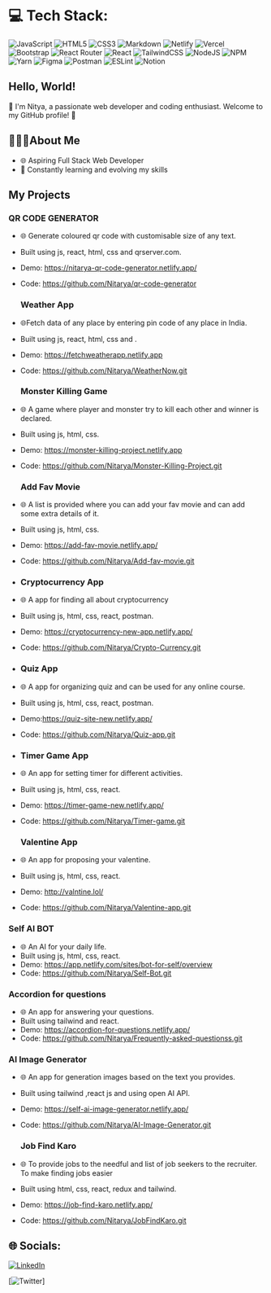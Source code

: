 


# 💻 Tech Stack:
![JavaScript](https://img.shields.io/badge/javascript-%23323330.svg?style=for-the-badge&logo=javascript&logoColor=%23F7DF1E) ![HTML5](https://img.shields.io/badge/html5-%23E34F26.svg?style=for-the-badge&logo=html5&logoColor=white) ![CSS3](https://img.shields.io/badge/css3-%231572B6.svg?style=for-the-badge&logo=css3&logoColor=white) ![Markdown](https://img.shields.io/badge/markdown-%23000000.svg?style=for-the-badge&logo=markdown&logoColor=white) ![Netlify](https://img.shields.io/badge/netlify-%23000000.svg?style=for-the-badge&logo=netlify&logoColor=#00C7B7) ![Vercel](https://img.shields.io/badge/vercel-%23000000.svg?style=for-the-badge&logo=vercel&logoColor=white) ![Bootstrap](https://img.shields.io/badge/bootstrap-%23563D7C.svg?style=for-the-badge&logo=bootstrap&logoColor=white) ![React Router](https://img.shields.io/badge/React_Router-CA4245?style=for-the-badge&logo=react-router&logoColor=white) ![React](https://img.shields.io/badge/react-%2320232a.svg?style=for-the-badge&logo=react&logoColor=%2361DAFB) ![TailwindCSS](https://img.shields.io/badge/tailwindcss-%2338B2AC.svg?style=for-the-badge&logo=tailwind-css&logoColor=white) ![NodeJS](https://img.shields.io/badge/node.js-6DA55F?style=for-the-badge&logo=node.js&logoColor=white) ![NPM](https://img.shields.io/badge/NPM-%23000000.svg?style=for-the-badge&logo=npm&logoColor=white) ![Yarn](https://img.shields.io/badge/yarn-%232C8EBB.svg?style=for-the-badge&logo=yarn&logoColor=white) 	![Figma](https://img.shields.io/badge/figma-%23F24E1E.svg?style=for-the-badge&logo=figma&logoColor=white) ![Postman](https://img.shields.io/badge/Postman-FF6C37?style=for-the-badge&logo=postman&logoColor=white) ![ESLint](https://img.shields.io/badge/ESLint-4B3263?style=for-the-badge&logo=eslint&logoColor=white) ![Notion](https://img.shields.io/badge/Notion-%23000000.svg?style=for-the-badge&logo=notion&logoColor=white)

  ## Hello, World! 

  👋 I'm Nitya, a passionate web developer and coding enthusiast. 
  Welcome to my GitHub profile! 🌟
   ## 🧍🏻‍♀️About Me 
   - 🌐 Aspiring Full Stack Web Developer 
   -  🚀 Constantly learning and evolving my skills
   
  ##  My Projects
### QR CODE GENERATOR
 - 🌐 Generate coloured qr code with customisable size of any text.
 - Built using js, react, html, css and qrserver.com.
 - Demo: https://nitarya-qr-code-generator.netlify.app/
 - Code: https://github.com/Nitarya/qr-code-generator

   ### Weather App
 - 🌐Fetch data of any place by entering pin code of any place in India.
 - Built using js, react, html, css and .
 - Demo: https://fetchweatherapp.netlify.app
 - Code: https://github.com/Nitarya/WeatherNow.git

    ### Monster Killing Game
 - 🌐 A game where player and monster try to kill each other and winner is declared.
 - Built using js, html, css.
 - Demo: https://monster-killing-project.netlify.app
 - Code: https://github.com/Nitarya/Monster-Killing-Project.git

    ### Add Fav Movie
 - 🌐 A list is provided where you can add your fav movie and can add some extra details of it.
 - Built using js, html, css.
 - Demo: https://add-fav-movie.netlify.app/
 - Code: https://github.com/Nitarya/Add-fav-movie.git
 - 
    ### Cryptocurrency App
 - 🌐 A app for finding all about cryptocurrency
 -  Built using js, html, css, react, postman.
 - Demo: https://cryptocurrency-new-app.netlify.app/
 - Code: https://github.com/Nitarya/Crypto-Currency.git

 - 
    ### Quiz App
 - 🌐 A app for organizing quiz and can be used for any online course.
 -  Built using js, html, css, react, postman.
 - Demo:https://quiz-site-new.netlify.app/
 - Code: https://github.com/Nitarya/Quiz-app.git

 - ### Timer Game App
 - 🌐 An app for setting timer for different activities.
 -  Built using js, html, css, react.
 - Demo: https://timer-game-new.netlify.app/
 - Code: https://github.com/Nitarya/Timer-game.git

      ### Valentine App
 - 🌐 An app for proposing your valentine.
 -  Built using js, html, css, react.
 - Demo: http://valntine.lol/
 - Code: https://github.com/Nitarya/Valentine-app.git

 ### Self AI BOT
 - 🌐 An AI for your daily life.
 -  Built using js, html, css, react.
 - Demo: https://app.netlify.com/sites/bot-for-self/overview
 - Code: https://github.com/Nitarya/Self-Bot.git

  ### Accordion for questions
 - 🌐 An app for answering your questions.
 -  Built using tailwind and react.
 - Demo: https://accordion-for-questions.netlify.app/
 - Code: https://github.com/Nitarya/Frequently-asked-questionss.git

  ### AI Image Generator
 - 🌐 An app for generation images based on the text you provides.
 -  Built using tailwind ,react js and using open AI API.
 - Demo: https://self-ai-image-generator.netlify.app/
 - Code: https://github.com/Nitarya/AI-Image-Generator.git

   
    ### Job Find Karo
 - 🌐 To provide jobs to the needful and list of job seekers to the recruiter. To make finding jobs easier
 -  Built using html, css, react, redux and tailwind.
 - Demo: https://job-find-karo.netlify.app/
 - Code: https://github.com/Nitarya/JobFindKaro.git
  
## 🌐 Socials:


[![LinkedIn](https://img.shields.io/badge/LinkedIn-%230077B5.svg?logo=linkedin&logoColor=white)](https://www.linkedin.com/in/nitya-arya-626139263)


[![Twitter](https://twitter.com/153Nitya?t=wCGVfNQ7EdtA4NkX7Wpu5g&s=08 )]




